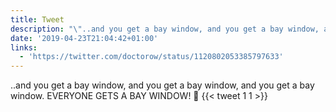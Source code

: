 ```yaml
---
title: Tweet
description: "\"..and you get a bay window, and you get a bay window, and you get a bay window. EVERYONE GETS A BAY WINDOW! \U0001F389 \""
date: '2019-04-23T21:04:42+01:00'
links:
  - 'https://twitter.com/doctorow/status/1120802053385797633'
---
```

..and you get a bay window, and you get a bay window, and you get a bay window. EVERYONE GETS A BAY WINDOW! 🎉 
      {{< tweet 1 1 >}}
    

